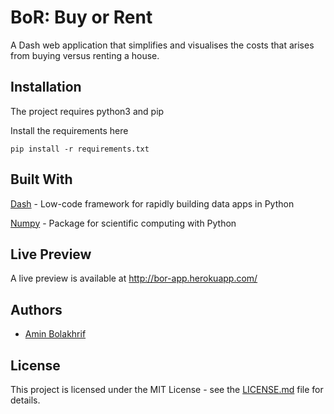 # BoR: Buy or Rent
A Dash web application that simplifies and visualises the costs that arises from buying versus renting a house.

## Installation
The project requires python3 and pip

Install the requirements here

```
pip install -r requirements.txt
```

## Built With
[Dash](https://dash.plotly.com/introduction) -  Low-code framework for rapidly building data apps in Python

[Numpy](https://numpy.org/) - Package for scientific computing with Python

## Live Preview
A live preview is available at http://bor-app.herokuapp.com/

## Authors
* [Amin Bolakhrif](https://github.com/bullbo/)

## License
This project is licensed under the MIT License - see the [LICENSE.md](#) file for details.

